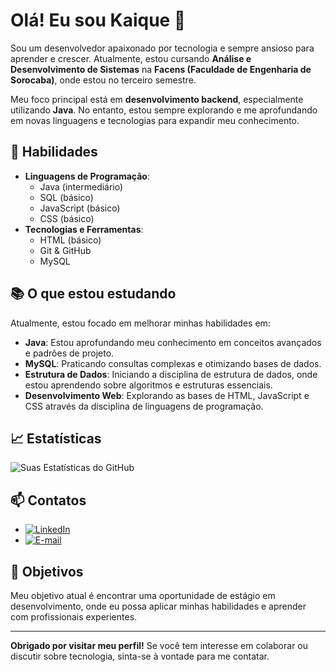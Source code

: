 # Olá! Eu sou Kaique 👋

Sou um desenvolvedor apaixonado por tecnologia e sempre ansioso para aprender e crescer. Atualmente, estou cursando **Análise e Desenvolvimento de Sistemas** na **Facens (Faculdade de Engenharia de Sorocaba)**, onde estou no terceiro semestre. 

Meu foco principal está em **desenvolvimento backend**, especialmente utilizando **Java**. No entanto, estou sempre explorando e me aprofundando em novas linguagens e tecnologias para expandir meu conhecimento.

## 🚀 Habilidades

- **Linguagens de Programação**:
  - Java (intermediário)
  - SQL (básico)
  - JavaScript (básico)
  - CSS (básico)
- **Tecnologias e Ferramentas**:
  - HTML (básico)
  - Git & GitHub
  - MySQL

## 📚 O que estou estudando

Atualmente, estou focado em melhorar minhas habilidades em:

- **Java**: Estou aprofundando meu conhecimento em conceitos avançados e padrões de projeto.
- **MySQL**: Praticando consultas complexas e otimizando bases de dados.
- **Estrutura de Dados**: Iniciando a disciplina de estrutura de dados, onde estou aprendendo sobre algoritmos e estruturas essenciais.
- **Desenvolvimento Web**: Explorando as bases de HTML, JavaScript e CSS através da disciplina de linguagens de programação.


## 📈 Estatísticas

![Suas Estatísticas do GitHub](https://github-readme-stats.vercel.app/api?username=Kaique-GM&show_icons=true&theme=dracula)

## 📫 Contatos

- [![LinkedIn](https://img.shields.io/badge/LinkedIn-blue?style=for-the-badge&logo=linkedin&logoColor=white)](https://www.linkedin.com/in/Kaique-GM)
- [![E-mail](https://img.shields.io/badge/Email-EA4335?style=for-the-badge&logo=gmail&logoColor=white)](mailto:kaiquegmoficial@gmail.com)

## 🎯 Objetivos

Meu objetivo atual é encontrar uma oportunidade de estágio em desenvolvimento, onde eu possa aplicar minhas habilidades e aprender com profissionais experientes.

---

**Obrigado por visitar meu perfil!** Se você tem interesse em colaborar ou discutir sobre tecnologia, sinta-se à vontade para me contatar.
